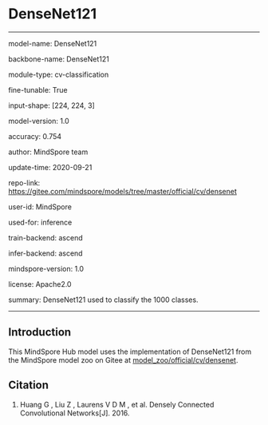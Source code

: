 # DenseNet121

---

model-name: DenseNet121

backbone-name: DenseNet121

module-type: cv-classification

fine-tunable: True

input-shape: [224, 224, 3]

model-version: 1.0

accuracy: 0.754

author: MindSpore team

update-time: 2020-09-21

repo-link: <https://gitee.com/mindspore/models/tree/master/official/cv/densenet>

user-id: MindSpore

used-for: inference

train-backend: ascend

infer-backend: ascend

mindspore-version: 1.0

license: Apache2.0

summary: DenseNet121 used to classify the 1000 classes.

---

## Introduction

This MindSpore Hub model uses the implementation of DenseNet121 from the MindSpore model zoo on Gitee at [model_zoo/official/cv/densenet](https://gitee.com/mindspore/models/tree/master/official/cv/densenet).

## Citation

1. Huang G , Liu Z , Laurens V D M , et al. Densely Connected Convolutional Networks[J]. 2016.
